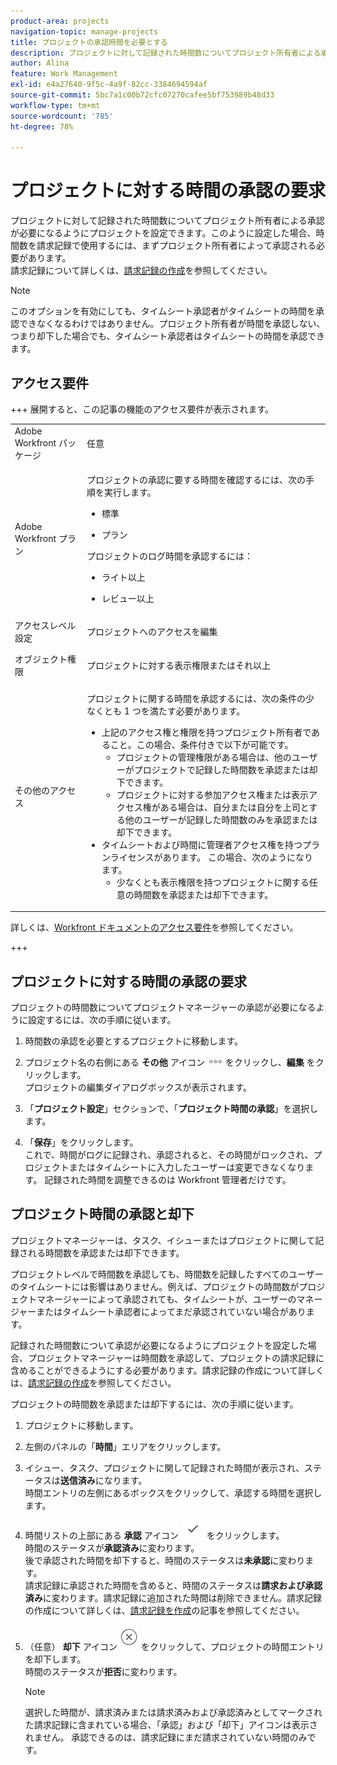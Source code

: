 ```yaml
---
product-area: projects
navigation-topic: manage-projects
title: プロジェクトの承認時間を必要とする
description: プロジェクトに対して記録された時間数についてプロジェクト所有者による承認が必要になるようにプロジェクトを設定できます。このように設定した場合、時間数を請求記録で使用するには、まずプロジェクト所有者によって承認される必要があります。
author: Alina
feature: Work Management
exl-id: e4a27640-9f5c-4a9f-82cc-3384694594af
source-git-commit: 5bc7a1c00b72cfc07270cafee5bf753989b48d33
workflow-type: tm+mt
source-wordcount: '785'
ht-degree: 78%

---
```


# プロジェクトに対する時間の承認の要求

<!--audited: 08/2024-->

プロジェクトに対して記録された時間数についてプロジェクト所有者による承認が必要になるようにプロジェクトを設定できます。このように設定した場合、時間数を請求記録で使用するには、まずプロジェクト所有者によって承認される必要があります。\
請求記録について詳しくは、[請求記録の作成](../../../manage-work/projects/project-finances/create-billing-records.md)を参照してください。

>[!NOTE]
>
>このオプションを有効にしても、タイムシート承認者がタイムシートの時間を承認できなくなるわけではありません。プロジェクト所有者が時間を承認しない、つまり却下した場合でも、タイムシート承認者はタイムシートの時間を承認できます。

## アクセス要件

+++ 展開すると、この記事の機能のアクセス要件が表示されます。 

<table style="table-layout:auto"> 
 <col> 
 <col> 
 <tbody> 
  <tr> 
   <td role="rowheader">Adobe Workfront パッケージ</td> 
   <td> <p>任意</p> </td> 
  </tr> 
  <tr> 
   <td role="rowheader">Adobe Workfront プラン</td> 
   <td> <p>プロジェクトの承認に要する時間を確認するには、次の手順を実行します。</p>
   <ul><li><p>標準</p></li>
   <li><p>プラン</p></li></ul>

<p>プロジェクトのログ時間を承認するには：</p>
   <ul><li><p>ライト以上</p></li>
   <li><p>レビュー以上</p></li>
    </td> 
  </tr> 
  <tr> 
   <td role="rowheader">アクセスレベル設定</td> 
   <td> <p>プロジェクトへのアクセスを編集</p>  </td> 
  </tr> 
  <tr> 
   <td role="rowheader">オブジェクト権限</td> 
   <td> <p>プロジェクトに対する表示権限またはそれ以上</p>
  </tr> 
  <tr> 
   <td role="rowheader">その他のアクセス</td> 
   <td> <p>プロジェクトに関する時間を承認するには、次の条件の少なくとも 1 つを満たす必要があります。</p> 
    <ul> 
     <li>上記のアクセス権と権限を持つプロジェクト所有者であること。この場合、条件付きで以下が可能です。 
      <ul>
       <li>プロジェクトの管理権限がある場合は、他のユーザーがプロジェクトで記録した時間数を承認または却下できます。</li>
       <li> プロジェクトに対する参加アクセス権または表示アクセス権がある場合は、自分または自分を上司とする他のユーザーが記録した時間数のみを承認または却下できます。<br></li>
      </ul></li> 
     <li>タイムシートおよび時間に管理者アクセス権を持つプランライセンスがあります。 この場合、次のようになります。
      <ul>
       <li>少なくとも表示権限を持つプロジェクトに関する任意の時間数を承認または却下できます。 </li>
      </ul></li> 
    </ul> </td> 
  </tr> 
 </tbody> 
</table>

詳しくは、[Workfront ドキュメントのアクセス要件](/help/quicksilver/administration-and-setup/add-users/access-levels-and-object-permissions/access-level-requirements-in-documentation.md)を参照してください。

+++

<!--Old:

<table style="table-layout:auto"> 
 <col> 
 <col> 
 <tbody> 
  <tr> 
   <td role="rowheader">Adobe Workfront plan*</td> 
   <td> <p>Any</p> </td> 
  </tr> 
  <tr> 
   <td role="rowheader">Adobe Workfront license*</td> 
   <td> <p>To require time to be approved on the project:</p>
   <ul><li>New: Standard</li>
   <li>Current: Plan</li></ul>
   
   <p>To approve hours logged on a project:</p>
   <ul><li>New: Light or higher</li>
   <li>Review or higher</li>
    </td> 
  </tr> 
  <tr> 
   <td role="rowheader">Access level configurations*</td> 
   <td> <p>Edit access to Projects or higher</p>  </td> 
  </tr> 
  <tr> 
   <td role="rowheader">Object permissions</td> 
   <td> <p>View permissions to the project or higher</p>
  </tr> 
  <tr> 
   <td role="rowheader">Additional access</td> 
   <td> <p>You must meet at least one of the following conditions to approve time on a project:</p> 
    <ul> 
     <li>You are the Project Owner with the access and permissions specified above. In this case, you can do the following if one of the conditions below exists: 
      <ul>
       <li>If you have Manage permissions on the project, you can approve or reject hours logged on the project by any other user.</li>
       <li> If you have Contribute or View access to the project you will be able to approve or reject only the hours logged by you or any other user that reports you.<br></li>
      </ul></li> 
     <li>You have a Plan license with administrative access to Timesheets &amp; Hours. In this case:
      <ul>
       <li>You can approve or reject any hours on the projects you have at least permissions to View. </li>
      </ul></li> 
    </ul> </td> 
  </tr> 
 </tbody> 
</table>-->

## プロジェクトに対する時間の承認の要求

プロジェクトの時間数についてプロジェクトマネージャーの承認が必要になるように設定するには、次の手順に従います。

1. 時間数の承認を必要とするプロジェクトに移動します。
1. プロジェクト名の右側にある **その他** アイコン ![ その他のアイコン ](assets/more-icon.png) をクリックし、**編集** をクリックします。\
   プロジェクトの編集ダイアログボックスが表示されます。

1. 「**プロジェクト設定**」セクションで、「**プロジェクト時間の承認**」を選択します。
1. 「**保存**」をクリックします。\
   これで、時間がログに記録され、承認されると、その時間がロックされ、プロジェクトまたはタイムシートに入力したユーザーは変更できなくなります。 記録された時間を調整できるのは Workfront 管理者だけです。

## プロジェクト時間の承認と却下

プロジェクトマネージャーは、タスク、イシューまたはプロジェクトに関して記録される時間数を承認または却下できます。

プロジェクトレベルで時間数を承認しても、時間数を記録したすべてのユーザーのタイムシートには影響はありません。例えば、プロジェクトの時間数がプロジェクトマネージャーによって承認されても、タイムシートが、ユーザーのマネージャーまたはタイムシート承認者によってまだ承認されていない場合があります。

記録された時間数について承認が必要になるようにプロジェクトを設定した場合、プロジェクトマネージャーは時間数を承認して、プロジェクトの請求記録に含めることができるようにする必要があります。請求記録の作成について詳しくは、[請求記録の作成](../../../manage-work/projects/project-finances/create-billing-records.md)を参照してください。

プロジェクトの時間数を承認または却下するには、次の手順に従います。

1. プロジェクトに移動します。
1. 左側のパネルの「**時間**」エリアをクリックします。

1. イシュー、タスク、プロジェクトに関して記録された時間が表示され、ステータスは&#x200B;**送信済み**&#x200B;になります。\
   時間エントリの左側にあるボックスをクリックして、承認する時間を選択します。

1. 時間リストの上部にある **承認** アイコン ![](assets/approve-hours-icon.png) をクリックします。\
   時間のステータスが&#x200B;**承認済み**&#x200B;に変わります。\
   後で承認された時間を却下すると、時間のステータスは&#x200B;**未承認**&#x200B;に変わります。\
   請求記録に承認された時間を含めると、時間のステータスは&#x200B;**請求および承認済み**&#x200B;に変わります。請求記録に追加された時間は削除できません。請求記録の作成について詳しくは、[請求記録を作成](../../../manage-work/projects/project-finances/create-billing-records.md)の記事を参照してください。

1. （任意） **却下** アイコン ![](assets/reject-hours-icon.png) をクリックして、プロジェクトの時間エントリを却下します。\
   時間のステータスが&#x200B;**拒否**&#x200B;に変わります。

   >[!NOTE]
   >
   >   選択した時間が、請求済みまたは請求済みおよび承認済みとしてマークされた請求記録に含まれている場合、「承認」および「却下」アイコンは表示されません。 承認できるのは、請求記録にまだ請求されていない時間のみです。

